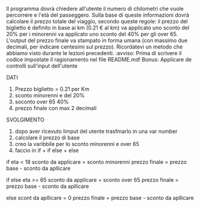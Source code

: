Il programma dovrà chiedere all'utente il numero di chilometri che vuole percorrere e l'età del passeggero.
Sulla base di queste informazioni dovrà calcolare il prezzo totale del viaggio, secondo queste regole:
il prezzo del biglietto è definito in base ai km (0.21 € al km)
va applicato uno sconto del 20% per i minorenni
va applicato uno sconto del 40% per gli over 65.
L'output del prezzo finale va stampato in forma umana (con massimo due decimali, per indicare centesimi sul prezzo). Ricordatevi un metodo che abbiamo visto durante le lezioni precedenti.
:avviso: Prima di scrivere il codice impostate il ragionamento nel file README.md!
Bonus:
Applicare de controlli sull'input dell'utente

DATI
1. Prezzo biglietto = 0.21 per Km
2. sconto minorenni e del 20%
3. soconto over 65 40%
4. prezzo finale con max 2 decimali

SVOLGIMENTO
1. dopo aver ricevuto limput del utente trasfmarlo in una var number
2. calcolare il prezzo di base
3. creo la varibbile per lo sconto minorenni e over 65
4. faccio in if + if else + else

if eta < 18
sconto da applicare = sconto minorenni
prezzo finale = prezzo base - sconto da apllicare

if else eta >= 65
sconto da applicare = sconto over 65
prezzo finale = prezzo base - sconto da apllicare

else
scont da apllicare = 0
prezzo finale = prezzo base - sconto da apllicare



